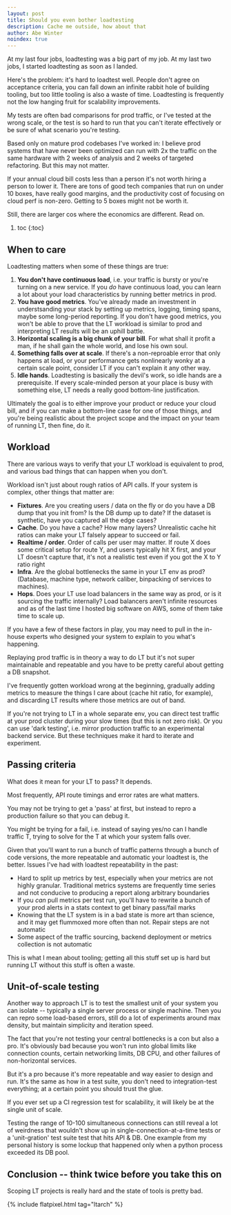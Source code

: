 ```yaml
---
layout: post
title: Should you even bother loadtesting
description: Cache me outside, how about that
author: Abe Winter
noindex: true
---
```


At my last four jobs, loadtesting was a big part of my job. At my last two jobs, I started loadtesting as soon as I landed.

Here's the problem: it's hard to loadtest well. People don't agree on acceptance criteria, you can fall down an infinite rabbit hole of building tooling, but too little tooling is also a waste of time. Loadtesting is frequently not the low hanging fruit for scalability improvements.

My tests are often bad comparisons for prod traffic, or I've tested at the wrong scale, or the test is so hard to run that you can't iterate effectively or be sure of what scenario you're testing.

Based only on mature prod codebases I've worked in: I believe prod systems that have never been optimized can run with 2x the traffic on the same hardware with 2 weeks of analysis and 2 weeks of targeted refactoring. But this may not matter.

If your annual cloud bill costs less than a person it's not worth hiring a person to lower it. There are tons of good tech companies that run on under 10 boxes, have really good margins, and the productivity cost of focusing on cloud perf is non-zero. Getting to 5 boxes might not be worth it.

Still, there are larger cos where the economics are different. Read on.

1. toc
{:toc}

## When to care

Loadtesting matters when some of these things are true:

1. **You don't have continuous load**, i.e. your traffic is bursty or you're turning on a new service. If you *do* have continuous load, you can learn a lot about your load characteristics by running better metrics in prod.
1. **You have good metrics**. You've already made an investment in understsanding your stack by setting up metrics, logging, timing spans, maybe some long-period reporting. If you don't have good metrics, you won't be able to prove that the LT workload is similar to prod and interpreting LT results will be an uphill battle.
1. **Horizontal scaling is a big chunk of your bill**. For what shall it profit a man, if he shall gain the whole world, and lose his own soul.
1. **Something falls over at scale**. If there's a non-reproable error that only happens at load, or your performance gets nonlinearly wonky at a certain scale point, consider LT if you can't explain it any other way.
1. **Idle hands**. Loadtesting is basically the devil's work, so idle hands are a prerequisite. If every scale-minded person at your place is busy with something else, LT needs a really good bottom-line justification.

Ultimately the goal is to either improve your product or reduce your cloud bill, and if you can make a bottom-line case for one of those things, and you're being realistic about the project scope and the impact on your team of running LT, then fine, do it.

## Workload

There are various ways to verify that your LT workload is equivalent to prod, and various bad things that can happen when you don't.

Workload isn't just about rough ratios of API calls. If your system is complex, other things that matter are:

* **Fixtures**. Are you creating users / data on the fly or do you have a DB dump that you init from? Is the DB dump up to date? If the dataset is synthetic, have you captured all the edge cases?
* **Cache**. Do you have a cache? How many layers? Unrealistic cache hit ratios can make your LT falsely appear to succeed or fail.
* **Realtime / order**. Order of calls per user may matter. If route X does some critical setup for route Y, and users typically hit X first, and your LT doesn't capture that, it's not a realistic test even if you got the X to Y ratio right
* **Infra**. Are the global bottlenecks the same in your LT env as prod? (Database, machine type, network caliber, binpacking of services to machines).
* **Hops**. Does your LT use load balancers in the same way as prod, or is it sourcing the traffic internally? Load balancers aren't infinite resources and as of the last time I hosted big software on AWS, some of them take time to scale up.

If you have a few of these factors in play, you may need to pull in the in-house experts who designed your system to explain to you what's happening.

Replaying prod traffic is in theory a way to do LT but it's not super maintainable and repeatable and you have to be pretty careful about getting a DB snapshot.

I've frequently gotten workload wrong at the beginning, gradually adding metrics to measure the things I care about (cache hit ratio, for example), and discarding LT results where those metrics are out of band.

If you're not trying to LT in a whole separate env, you can direct test traffic at your prod cluster during your slow times (but this is not zero risk). Or you can use 'dark testing', i.e. mirror production traffic to an experimental backend service. But these techniques make it hard to iterate and experiment.

## Passing criteria

What does it mean for your LT to pass? It depends.

Most frequently, API route timings and error rates are what matters.

You may not be trying to get a 'pass' at first, but instead to repro a production failure so that you can debug it. 

You might be trying for a fail, i.e. instead of saying yes/no can I handle traffic T, trying to solve for the T at which your system falls over.

Given that you'll want to run a bunch of traffic patterns through a bunch of code versions, the more repeatable and automatic your loadtest is, the better. Issues I've had with loadtest repeatability in the past:

* Hard to split up metrics by test, especially when your metrics are not highly granular. Traditional metrics systems are frequently time series and not conducive to producing a report along arbitrary boundaries
* If you *can* pull metrics per test run, you'll have to rewrite a bunch of your prod alerts in a stats context to get binary pass/fail marks
* Knowing that the LT system is in a bad state is more art than science, and it may get flummoxed more often than not. Repair steps are not automatic
* Some aspect of the traffic sourcing, backend deployment or metrics collection is not automatic

This is what I mean about tooling; getting all this stuff set up is hard but running LT without this stuff is often a waste.

## Unit-of-scale testing

Another way to approach LT is to test the smallest unit of your system you can isolate -- typically a single server process or single machine. Then you can repro some load-based errors, still do a lot of experiments around max density, but maintain simplicity and iteration speed.

The fact that you're not testing your central bottlenecks is a con but also a pro. It's obviously bad because you won't run into global limits like connection counts, certain networking limits, DB CPU, and other failures of non-horizontal services.

But it's a pro because it's more repeatable and way easier to design and run. It's the same as how in a test suite, you don't need to integration-test everything; at a certain point you should trust the glue.

If you ever set up a CI regression test for scalability, it will likely be at the single unit of scale.

Testing the range of 10-100 simultaneous connections can still reveal a lot of weirdness that wouldn't show up in single-connection-at-a-time tests or a 'unit-gration' test suite test that hits API & DB. One example from my personal history is some lockup that happened only when a python process exceeded its DB pool.

## Conclusion -- think twice before you take this on

Scoping LT projects is really hard and the state of tools is pretty bad.

{% include flatpixel.html tag="ltarch" %}
